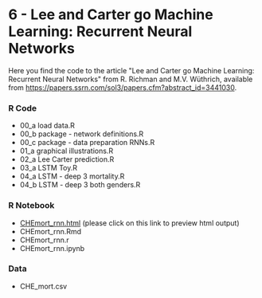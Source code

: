 # 6 - Lee and Carter go Machine Learning: Recurrent Neural Networks

Here you find the code to the article "Lee and Carter go Machine Learning: Recurrent Neural Networks" from R. Richman and M.V. Wüthrich, available from https://papers.ssrn.com/sol3/papers.cfm?abstract_id=3441030.


### R Code
- 00_a load data.R
- 00_b package - network definitions.R
- 00_c package - data preparation RNNs.R
- 01_a graphical illustrations.R
- 02_a Lee Carter prediction.R
- 03_a LSTM Toy.R
- 04_a LSTM - deep 3 mortality.R
- 04_b LSTM - deep 3 both genders.R

### R Notebook
- [CHEmort_rnn.html](https://htmlpreview.github.io/?https://github.com/JSchelldorfer/ActuarialDataScience/blob/master/6%20-%20Lee%20and%20Carter%20go%20Machine%20Learning%20Recurrent%20Neural%20Networks/CHEmort_rnn.html) (please click on this link to preview html output)
- CHEmort_rnn.Rmd
- CHEmort_rnn.r
- CHEmort_rnn.ipynb

### Data
- CHE_mort.csv
